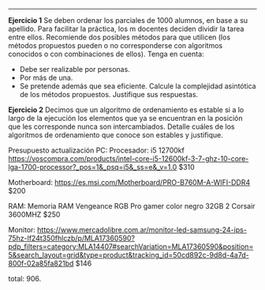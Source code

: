 ***
**Ejercicio 1**
Se deben ordenar los parciales de 1000 alumnos, en base a su apellido.
Para facilitar la práctica, los m docentes deciden dividir la tarea entre ellos.
Recomiende dos posibles métodos para que utilicen (los métodos propuestos
pueden o no corresponderse con algoritmos conocidos o con combinaciones de
ellos).
Tenga en cuenta:
- Debe ser realizable por personas.
- Por más de una.
- Se pretende además que sea eficiente.
Calcule la complejidad asintótica de los métodos propuestos. Justifique sus
respuestas.

**Ejercicio 2**
Decimos que un algoritmo de ordenamiento es estable si a lo largo de la ejecución los elementos que ya se encuentran en la posición que les corresponde nunca son intercambiados. Detalle cuáles de los algoritmos de ordenamiento que conoce son estables y justifique.

Presupuesto actualización PC:
Procesador: i5 12700kf https://voscompra.com/products/intel-core-i5-12600kf-3-7-ghz-10-core-lga-1700-processor?_pos=1&_psq=i5&_ss=e&_v=1.0 $310

Motherboard: https://es.msi.com/Motherboard/PRO-B760M-A-WIFI-DDR4 $200

RAM: Memoria RAM Vengeance RGB Pro gamer color negro 32GB 2 Corsair 3600MHZ $250

Monitor: https://www.mercadolibre.com.ar/monitor-led-samsung-24-ips-75hz-lf24t350fhlczb/p/MLA17360590?pdp_filters=category:MLA14407#searchVariation=MLA17360590&position=5&search_layout=grid&type=product&tracking_id=50cd892c-9d8d-4a7d-800f-02a85fa821bd $146

total: 906. 


